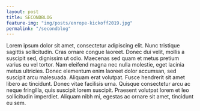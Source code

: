 ```yaml
---
layout: post
title: SECONDBLOG
feature-img: "img/posts/enrope-kickoff2019.jpg"
permalink: "/secondblog"
---
```


Lorem ipsum dolor sit amet, consectetur adipiscing elit. Nunc tristique sagittis sollicitudin. Cras ornare congue laoreet. Donec dui velit, mollis a suscipit sed, dignissim ut odio. Maecenas sed quam et metus pretium varius eu vel tortor. Nam eleifend magna nec nulla molestie, eget lacinia metus ultricies. Donec elementum enim laoreet dolor accumsan, sed suscipit arcu malesuada. Aliquam erat volutpat. Fusce hendrerit sit amet libero ac tincidunt. Donec vitae facilisis urna. Quisque consectetur arcu ac neque fringilla, quis suscipit lorem suscipit. Praesent volutpat lorem et leo sollicitudin imperdiet. Aliquam nibh mi, egestas ac ornare sit amet, tincidunt eu sem.